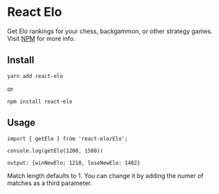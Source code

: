 # React Elo
 
Get Elo rankings for your chess, backgammon, or other strategy games. Visit [NPM](https://www.npmjs.com/package/react-elo) for more info. 

## Install

    yarn add react-elo

or

    npm install react-elo

## Usage

    import { getElo } from 'react-elo/Elo';

    console.log(getElo(1200, 1500))

    output: {winNewElo: 1218, loseNewElo: 1482}

Match length defaults to 1. You can change it by adding the numer of matches as a third parameter.
